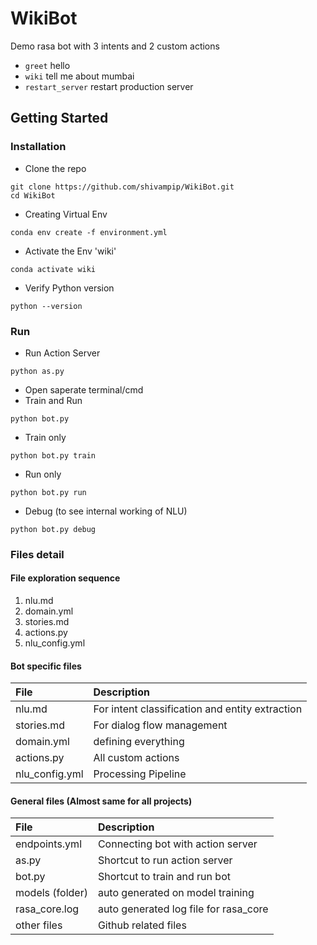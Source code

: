 # WikiBot
Demo rasa bot with 3 intents and 2 custom actions
* `greet` hello
* `wiki` tell me about mumbai
* `restart_server` restart production server

## Getting Started

### Installation

* Clone the repo
```
git clone https://github.com/shivampip/WikiBot.git
cd WikiBot
```

* Creating Virtual Env
```
conda env create -f environment.yml
```

* Activate the Env 'wiki'
```
conda activate wiki
```

* Verify Python version
```
python --version
```

### Run

* Run Action Server
```
python as.py
```

* Open saperate terminal/cmd 
* Train and Run
```
python bot.py
```

* Train only
```
python bot.py train
```

* Run only
```
python bot.py run
```

* Debug (to see internal working of NLU)
```
python bot.py debug
```


### Files detail

#### File exploration sequence

1.  nlu.md
2.  domain.yml
3.  stories.md
4.  actions.py
5.  nlu_config.yml

#### Bot specific files

| File        | Description  |
|:----------- |:-------------| 
| nlu.md      | For intent classification and entity extraction | 
| stories.md  | For dialog flow management |   
| domain.yml  | defining everything |
| actions.py  | All custom actions  |
| nlu_config.yml | Processing Pipeline  |


#### General files (Almost same for all projects)

| File        | Description  |
|:----------- |:-------------| 
| endpoints.yml | Connecting bot with action server | 
| as.py  | Shortcut to run action server |   
| bot.py | Shortcut to train and run bot |
| models (folder) | auto generated on model training |
| rasa_core.log | auto generated log file for rasa_core |
| other files  | Github related files  |







